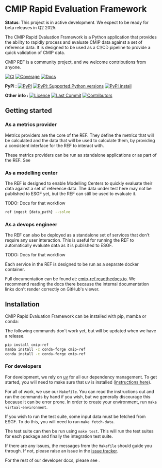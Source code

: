 # CMIP Rapid Evaluation Framework


<!--- --8<-- [start:description] -->

**Status**: This project is in active development. We expect to be ready for beta releases in Q2 2025.

The CMIP Rapid Evaluation Framework is a Python application that provides the ability to rapidly process and
evaluate CMIP data against a set of reference data.
It is designed to be used as a CI/CD pipeline to provide a quick validation of CMIP data.

CMIP REF is a community project, and we welcome contributions from anyone.


[![CI](https://github.com/CMIP-REF/cmip-ref/actions/workflows/ci.yaml/badge.svg?branch=main)](https://github.com/CMIP-REF/cmip-ref/actions/workflows/ci.yaml)
[![Coverage](https://codecov.io/gh/CMIP-REF/cmip-ref/branch/main/graph/badge.svg)](https://codecov.io/gh/CMIP-REF/cmip-ref)
[![Docs](https://readthedocs.org/projects/cmip-ref/badge/?version=latest)](https://cmip-ref.readthedocs.io)

**PyPI :**
[![PyPI](https://img.shields.io/pypi/v/cmip-ref.svg)](https://pypi.org/project/cmip-ref/)
[![PyPI: Supported Python versions](https://img.shields.io/pypi/pyversions/cmip-ref.svg)](https://pypi.org/project/cmip-ref/)
[![PyPI install](https://github.com/CMIP-REF/cmip-ref/actions/workflows/install.yaml/badge.svg?branch=main)](https://github.com/CMIP-REF/cmip-ref/actions/workflows/install.yaml)

**Other info :**
[![Licence](https://img.shields.io/github/license/CMIP-REF/cmip-ref.svg)](https://github.com/CMIP-REF/cmip-ref/blob/main/LICENCE)
[![Last Commit](https://img.shields.io/github/last-commit/CMIP-REF/cmip-ref.svg)](https://github.com/CMIP-REF/cmip-ref/commits/main)
[![Contributors](https://img.shields.io/github/contributors/CMIP-REF/cmip-ref.svg)](https://github.com/CMIP-REF/cmip-ref/graphs/contributors)

## Getting started

### As a metrics provider

Metrics providers are the core of the REF.
They define the metrics that will be calculated and the data that will be used to calculate them,
by providing a consistent interface for the REF to interact with.


These metrics providers can be run as standalone applications or as part of the REF.
See

### As a modelling center

The REF is designed to enable Modelling Centers to quickly evaluate their data against a set of reference data.
The data under test here may not be published to ESGF yet,
but the REF can still be used to evaluate it.

TODO: Docs for that workflow

```bash
ref ingest {data_path} --solve
```

### As a devops engineer

The REF can also be deployed as a standalone set of services that don't require any user interaction.
This is useful for running the REF to automatically evaluate data as it is published to ESGF.

TODO: Docs for that workflow

Each service in the REF is designed to be run as a separate docker container.

<!--- --8<-- [end:description] -->

Full documentation can be found at:
[cmip-ref.readthedocs.io](https://cmip-ref.readthedocs.io/en/latest/).
We recommend reading the docs there because the internal documentation links
don't render correctly on GitHub's viewer.

## Installation

<!--- --8<-- [start:description] -->

CMIP Rapid Evaluation Framework can be installed with pip, mamba or conda:

The following commands don't work yet, but will be updated when we have a release.

```bash
pip install cmip-ref
mamba install -c conda-forge cmip-ref
conda install -c conda-forge cmip-ref
```

<!--- --8<-- [end:installation] -->

### For developers

<!--- sec-begin-installation-dev -->

For development, we rely on [uv](https://docs.astral.sh/uv) for all our
dependency management. To get started, you will need to make sure that uv
is installed
([instructions here](https://docs.astral.sh/uv/getting-started/installation/)).

For all of work, we use our `Makefile`.
You can read the instructions out and run the commands by hand if you wish,
but we generally discourage this because it can be error prone.
In order to create your environment, run `make virtual-environment`.

If you wish to run the test suite,
some input data must be fetched from ESGF.
To do this, you will need to run `make fetch-data`.

The test suite can then be run using `make test`.
This will run the test suites for each package and finally the integration test suite.

If there are any issues, the messages from the `Makefile` should guide you
through. If not, please raise an issue in the
[issue tracker](https://github.com/CMIP-REF/cmip-ref/issues).

For the rest of our developer docs, please see [](development-reference).

<!--- sec-end-installation-dev -->
